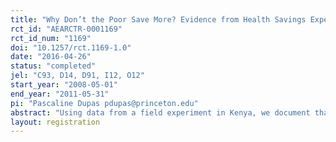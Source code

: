 ```yaml
---
title: "Why Don’t the Poor Save More? Evidence from Health Savings Experiments"
rct_id: "AEARCTR-0001169"
rct_id_num: "1169"
doi: "10.1257/rct.1169-1.0"
date: "2016-04-26"
status: "completed"
jel: "C93, D14, D91, I12, O12"
start_year: "2008-05-01"
end_year: "2011-05-31"
pi: "Pascaline Dupas pdupas@princeton.edu"
abstract: "Using data from a field experiment in Kenya, we document that providing individuals with simple informal savings technologies can substantially increase investment in preventative health and reduce vulnerability to health shocks. Simply providing a safe place to keep money was sufficient to increase health savings by 66 percent. Adding an earmarking feature was only helpful when funds were put toward emergencies, or for individuals that are frequently taxed by friends and relatives. Group-based savings and credit schemes had very large effects."
layout: registration
---
```


